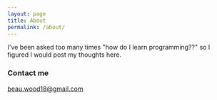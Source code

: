 ```yaml
---
layout: page
title: About
permalink: /about/
---
```


I've been asked too many times "how do I learn programming??" so I figured I would post my thoughts here.

### Contact me

[beau.wood18@gmail.com](mailto:beau.wood18@gmail.com)